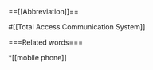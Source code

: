 ==[[Abbreviation]]==

#[[Total Access Communication System]]

===Related words===

*[[mobile phone]]